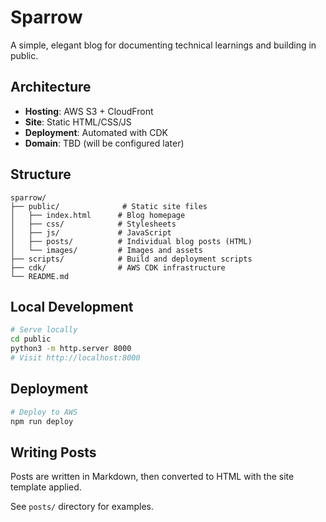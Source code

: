 # Sparrow

A simple, elegant blog for documenting technical learnings and building in public.

## Architecture

- **Hosting**: AWS S3 + CloudFront
- **Site**: Static HTML/CSS/JS
- **Deployment**: Automated with CDK
- **Domain**: TBD (will be configured later)

## Structure

```
sparrow/
├── public/              # Static site files
│   ├── index.html      # Blog homepage
│   ├── css/            # Stylesheets
│   ├── js/             # JavaScript
│   ├── posts/          # Individual blog posts (HTML)
│   └── images/         # Images and assets
├── scripts/            # Build and deployment scripts
├── cdk/                # AWS CDK infrastructure
└── README.md
```

## Local Development

```bash
# Serve locally
cd public
python3 -m http.server 8000
# Visit http://localhost:8000
```

## Deployment

```bash
# Deploy to AWS
npm run deploy
```

## Writing Posts

Posts are written in Markdown, then converted to HTML with the site template applied.

See `posts/` directory for examples.
